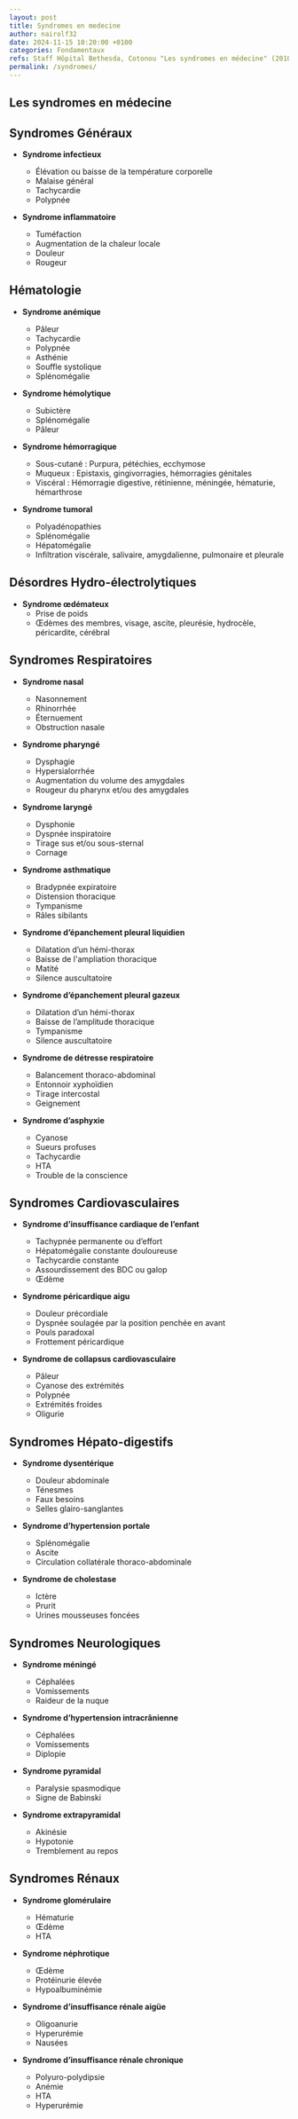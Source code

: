 ```yaml
---
layout: post
title: Syndromes en medecine
author: nairolf32
date: 2024-11-15 10:20:00 +0100
categories: Fondamentaux
refs: Staff Hôpital Bethesda, Cotonou "Les syndromes en médecine" (2010) Dr Aser BODJRENOU;
permalink: /syndromes/
---
```


## Les syndromes en médecine

## Syndromes Généraux

- **Syndrome infectieux**
  - Élévation ou baisse de la température corporelle
  - Malaise général
  - Tachycardie
  - Polypnée

- **Syndrome inflammatoire**
  - Tuméfaction
  - Augmentation de la chaleur locale
  - Douleur
  - Rougeur

## Hématologie

- **Syndrome anémique**
  - Pâleur
  - Tachycardie
  - Polypnée
  - Asthénie
  - Souffle systolique
  - Splénomégalie

- **Syndrome hémolytique**
  - Subictère
  - Splénomégalie
  - Pâleur

- **Syndrome hémorragique**
  - Sous-cutané : Purpura, pétéchies, ecchymose
  - Muqueux : Epistaxis, gingivorragies, hémorragies génitales
  - Viscéral : Hémorragie digestive, rétinienne, méningée, hématurie, hémarthrose

- **Syndrome tumoral**
  - Polyadénopathies
  - Splénomégalie
  - Hépatomégalie
  - Infiltration viscérale, salivaire, amygdalienne, pulmonaire et pleurale

## Désordres Hydro-électrolytiques

- **Syndrome œdémateux**
  - Prise de poids
  - Œdèmes des membres, visage, ascite, pleurésie, hydrocèle, péricardite, cérébral

## Syndromes Respiratoires

- **Syndrome nasal**
  - Nasonnement
  - Rhinorrhée
  - Éternuement
  - Obstruction nasale

- **Syndrome pharyngé**
  - Dysphagie
  - Hypersialorrhée
  - Augmentation du volume des amygdales
  - Rougeur du pharynx et/ou des amygdales

- **Syndrome laryngé**
  - Dysphonie
  - Dyspnée inspiratoire
  - Tirage sus et/ou sous-sternal
  - Cornage

- **Syndrome asthmatique**
  - Bradypnée expiratoire
  - Distension thoracique
  - Tympanisme
  - Râles sibilants

- **Syndrome d’épanchement pleural liquidien**
  - Dilatation d’un hémi-thorax
  - Baisse de l'ampliation thoracique
  - Matité
  - Silence auscultatoire

- **Syndrome d’épanchement pleural gazeux**
  - Dilatation d’un hémi-thorax
  - Baisse de l’amplitude thoracique
  - Tympanisme
  - Silence auscultatoire

- **Syndrome de détresse respiratoire**
  - Balancement thoraco-abdominal
  - Entonnoir xyphoïdien
  - Tirage intercostal
  - Geignement

- **Syndrome d’asphyxie**
  - Cyanose
  - Sueurs profuses
  - Tachycardie
  - HTA
  - Trouble de la conscience

## Syndromes Cardiovasculaires

- **Syndrome d’insuffisance cardiaque de l’enfant**
  - Tachypnée permanente ou d’effort
  - Hépatomégalie constante douloureuse
  - Tachycardie constante
  - Assourdissement des BDC ou galop
  - Œdème

- **Syndrome péricardique aigu**
  - Douleur précordiale
  - Dyspnée soulagée par la position penchée en avant
  - Pouls paradoxal
  - Frottement péricardique

- **Syndrome de collapsus cardiovasculaire**
  - Pâleur
  - Cyanose des extrémités
  - Polypnée
  - Extrémités froides
  - Oligurie

## Syndromes Hépato-digestifs

- **Syndrome dysentérique**
  - Douleur abdominale
  - Ténesmes
  - Faux besoins
  - Selles glairo-sanglantes

- **Syndrome d’hypertension portale**
  - Splénomégalie
  - Ascite
  - Circulation collatérale thoraco-abdominale

- **Syndrome de cholestase**
  - Ictère
  - Prurit
  - Urines mousseuses foncées

## Syndromes Neurologiques

- **Syndrome méningé**
  - Céphalées
  - Vomissements
  - Raideur de la nuque

- **Syndrome d’hypertension intracrânienne**
  - Céphalées
  - Vomissements
  - Diplopie

- **Syndrome pyramidal**
  - Paralysie spasmodique
  - Signe de Babinski

- **Syndrome extrapyramidal**
  - Akinésie
  - Hypotonie
  - Tremblement au repos

## Syndromes Rénaux

- **Syndrome glomérulaire**
  - Hématurie
  - Œdème
  - HTA

- **Syndrome néphrotique**
  - Œdème
  - Protéinurie élevée
  - Hypoalbuminémie

- **Syndrome d’insuffisance rénale aigüe**
  - Oligoanurie
  - Hyperurémie
  - Nausées

- **Syndrome d’insuffisance rénale chronique**
  - Polyuro-polydipsie
  - Anémie
  - HTA
  - Hyperurémie
